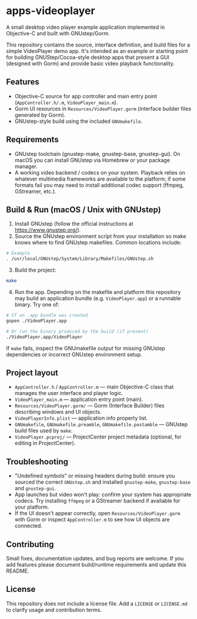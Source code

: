 # apps-videoplayer
A small desktop video player example application implemented in Objective-C and built with GNUstep/Gorm.

This repository contains the source, interface definition, and build files for a simple VideoPlayer demo app. It's intended as an example or starting point for building GNUStep/Cocoa-style desktop apps that present a GUI (designed with Gorm) and provide basic video playback functionality.

## Features

- Objective-C source for app controller and main entry point (`AppController.h/.m`, `VideoPlayer_main.m`).
- Gorm UI resources in `Resources/VideoPlayer.gorm` (interface builder files generated by Gorm).
- GNUstep-style build using the included `GNUmakefile`.

## Requirements

- GNUstep toolchain (gnustep-make, gnustep-base, gnustep-gui). On macOS you can install GNUstep via Homebrew or your package manager.
- A working video backend / codecs on your system. Playback relies on whatever multimedia frameworks are available to the platform; if some formats fail you may need to install additional codec support (ffmpeg, GStreamer, etc.).

## Build & Run (macOS / Unix with GNUstep)

1. Install GNUstep (follow the official instructions at https://www.gnustep.org/).
2. Source the GNUstep environment script from your installation so make knows where to find GNUstep makefiles. Common locations include:

```zsh
# Example
. /usr/local/GNUstep/System/Library/Makefiles/GNUstep.sh
```

3. Build the project:

```zsh
make
```

4. Run the app. Depending on the makefile and platform this repository may build an application bundle (e.g. `VideoPlayer.app`) or a runnable binary. Try one of:

```zsh
# If an .app bundle was created
gopen ./VideoPlayer.app

# Or run the binary produced by the build (if present)
./VideoPlayer.app/VideoPlayer
```

If `make` fails, inspect the GNUmakefile output for missing GNUstep dependencies or incorrect GNUstep environment setup.

## Project layout

- `AppController.h` / `AppController.m` — main Objective-C class that manages the user interface and player logic.
- `VideoPlayer_main.m` — application entry point (main).
- `Resources/VideoPlayer.gorm/` — Gorm (Interface Builder) files describing windows and UI objects.
- `VideoPlayerInfo.plist` — application info property list.
- `GNUmakefile`, `GNUmakefile.preamble`, `GNUmakefile.postamble` — GNUstep build files used by `make`.
- `VideoPlayer.pcproj/` — ProjectCenter project metadata (optional, for editing in ProjectCenter).

## Troubleshooting

- "Undefined symbols" or missing headers during build: ensure you sourced the correct `GNUstep.sh` and installed `gnustep-make`, `gnustep-base` and `gnustep-gui`.
- App launches but video won't play: confirm your system has appropriate codecs. Try installing `ffmpeg` or a GStreamer backend if available for your platform.
- If the UI doesn't appear correctly, open `Resources/VideoPlayer.gorm` with Gorm or inspect `AppController.m` to see how UI objects are connected.

## Contributing

Small fixes, documentation updates, and bug reports are welcome. If you add features please document build/runtime requirements and update this README.

## License

This repository does not include a license file. Add a `LICENSE` or `LICENSE.md` to clarify usage and contribution terms.
